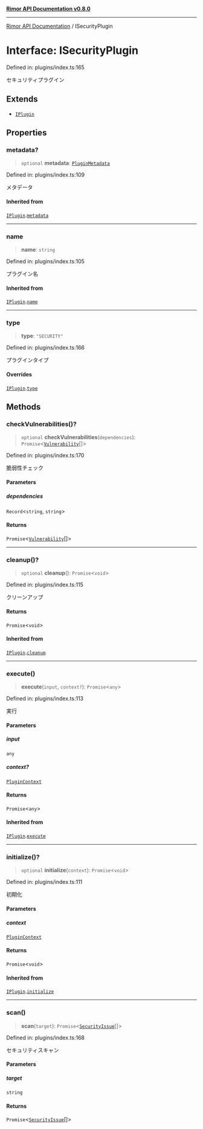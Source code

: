 [**Rimor API Documentation v0.8.0**](../README.md)

***

[Rimor API Documentation](../globals.md) / ISecurityPlugin

# Interface: ISecurityPlugin

Defined in: plugins/index.ts:165

セキュリティプラグイン

## Extends

- [`IPlugin`](IPlugin.md)

## Properties

### metadata?

> `optional` **metadata**: [`PluginMetadata`](PluginMetadata.md)

Defined in: plugins/index.ts:109

メタデータ

#### Inherited from

[`IPlugin`](IPlugin.md).[`metadata`](IPlugin.md#metadata)

***

### name

> **name**: `string`

Defined in: plugins/index.ts:105

プラグイン名

#### Inherited from

[`IPlugin`](IPlugin.md).[`name`](IPlugin.md#name)

***

### type

> **type**: `"SECURITY"`

Defined in: plugins/index.ts:166

プラグインタイプ

#### Overrides

[`IPlugin`](IPlugin.md).[`type`](IPlugin.md#type)

## Methods

### checkVulnerabilities()?

> `optional` **checkVulnerabilities**(`dependencies`): `Promise`\<[`Vulnerability`](Vulnerability.md)[]\>

Defined in: plugins/index.ts:170

脆弱性チェック

#### Parameters

##### dependencies

`Record`\<`string`, `string`\>

#### Returns

`Promise`\<[`Vulnerability`](Vulnerability.md)[]\>

***

### cleanup()?

> `optional` **cleanup**(): `Promise`\<`void`\>

Defined in: plugins/index.ts:115

クリーンアップ

#### Returns

`Promise`\<`void`\>

#### Inherited from

[`IPlugin`](IPlugin.md).[`cleanup`](IPlugin.md#cleanup)

***

### execute()

> **execute**(`input`, `context?`): `Promise`\<`any`\>

Defined in: plugins/index.ts:113

実行

#### Parameters

##### input

`any`

##### context?

[`PluginContext`](PluginContext.md)

#### Returns

`Promise`\<`any`\>

#### Inherited from

[`IPlugin`](IPlugin.md).[`execute`](IPlugin.md#execute)

***

### initialize()?

> `optional` **initialize**(`context`): `Promise`\<`void`\>

Defined in: plugins/index.ts:111

初期化

#### Parameters

##### context

[`PluginContext`](PluginContext.md)

#### Returns

`Promise`\<`void`\>

#### Inherited from

[`IPlugin`](IPlugin.md).[`initialize`](IPlugin.md#initialize)

***

### scan()

> **scan**(`target`): `Promise`\<[`SecurityIssue`](SecurityIssue.md)[]\>

Defined in: plugins/index.ts:168

セキュリティスキャン

#### Parameters

##### target

`string`

#### Returns

`Promise`\<[`SecurityIssue`](SecurityIssue.md)[]\>
